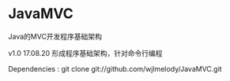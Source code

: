 # JavaMVC
Java的MVC开发程序基础架构

v1.0 17.08.20
形成程序基础架构，针对命令行编程

Dependencies : 
git clone git://github.com/wjlmelody/JavaMVC.git
